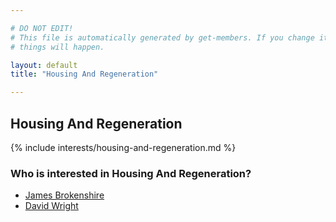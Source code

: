 ```yaml
---

# DO NOT EDIT!
# This file is automatically generated by get-members. If you change it, bad
# things will happen.

layout: default
title: "Housing And Regeneration"

---
```


## Housing And Regeneration

{% include interests/housing-and-regeneration.md %}

### Who is interested in Housing And Regeneration?


* [James Brokenshire](/members/james-brokenshire.html)
* [David Wright](/members/david-wright.html)
